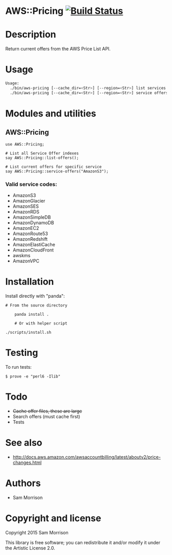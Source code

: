 AWS::Pricing [![Build Status](https://travis-ci.org/scmorrison/perl6-aws-pricing.svg?branch=master)](https://travis-ci.org/scmorrison/perl6-aws-pricing)
============

Description
===========

Return current offers from the AWS Price List API.

Usage
=====

```bash
Usage:
  ./bin/aws-pricing [--cache_dir=<Str>] [--region=<Str>] list services [<refresh>] 
  ./bin/aws-pricing [--cache_dir=<Str>] [--region=<Str>] service offers <service> [<refresh>]
```

Modules and utilities
=====================

AWS::Pricing
--------------

```perl6
use AWS::Pricing;

# List all Service Offer indexes
say AWS::Pricing::list-offers();
	
# List current offers for specific service
say AWS::Pricing::service-offers("AmazonS3");

```

### Valid service codes:

* AmazonS3
* AmazonGlacier
* AmazonSES
* AmazonRDS
* AmazonSimpleDB
* AmazonDynamoDB
* AmazonEC2
* AmazonRoute53
* AmazonRedshift
* AmazonElastiCache
* AmazonCloudFront
* awskms
* AmazonVPC


Installation
============

Install directly with "panda":

    # From the source directory
   
		panda install .

		# Or with helper script

    ./scripts/install.sh


Testing
=======

To run tests:

```
$ prove -e "perl6 -Ilib"
```

Todo
====

* ~~Cache offer files, these are large~~
* Search offers (must cache first)
* Tests

See also
========

* http://docs.aws.amazon.com/awsaccountbilling/latest/aboutv2/price-changes.html

Authors
=======

  * Sam Morrison

Copyright and license
=====================

Copyright 2015 Sam Morrison

This library is free software; you can redistribute it and/or modify it under the Artistic License 2.0.
